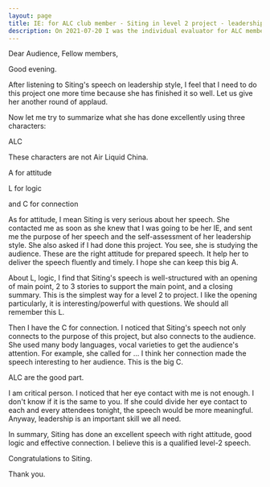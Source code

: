 ```yaml
---
layout: page
title: IE: for ALC club member - Siting in level 2 project - leadership style
description: On 2021-07-20 I was the individual evaluator for ALC member Siting for her level 2 Pathways project.
---
```



Dear Audience, Fellow members,

Good evening.

After listening to Siting's speech on leadership style, I feel that I need
to do this project one more time because she has finished it so well. Let
us give her another round of applaud.

Now let me try to summarize what she has done excellently using three characters:

ALC

These characters are not Air Liquid China.

A for attitude

L for logic

and C for connection

As for attitude, I mean Siting is very serious about her speech. She contacted
me as soon as she knew that I was going to be her IE, and sent me the purpose
of her speech and the self-assessment of her leadership style. She also asked
if I had done this project. You see, she is studying the audience. These are
the right attitude for prepared speech. It help her to deliver the speech fluently
and timely. I hope she can keep this big A.

About L, logic, I find that Siting's speech is well-structured with an opening
of main point, 2 to 3 stories to support the main point, and a closing summary.
This is the simplest way for a level 2 to project. I like the opening particularly,
it is interesting/powerful with questions. We should all remember this L.

Then I have the C for connection. I noticed that Siting's speech not only connects
to the purpose of this project, but also connects to the audience. She used many
body languages, vocal varieties to get the audience's attention. For example, she
called for ... I think her connection made the speech interesting to her audience.
This is the big C.

ALC are the good part.

I am critical person. I noticed that her eye contact with me is not enough. I don't
know if it is the same to you. If she could divide her eye contact to each and every
attendees tonight, the speech would be more meaningful. Anyway, leadership is an
important skill we all need.

In summary, Siting has done an excellent speech with right attitude, good logic and
effective connection. I believe this is a qualified level-2 speech.

Congratulations to Siting.

Thank you.